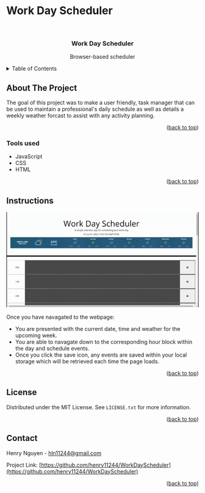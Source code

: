 # Work Day Scheduler

<div id="top"></div>

<br />
<div align="center">


<h3 align="center">Work Day Scheduler</h3>

  <p align="center">
    Browser-based scheduler
    <br />
  </p>
</div>

<details>
  <summary>Table of Contents</summary>
  <ol>
    <li>
      <a href="#about-the-project">About The Project</a>
      <ul>
        <li><a href="#tools-used">Tools used</a></li>
      </ul>
    </li>
    <li>
      <a href="#instructions">Instructions</a>
        </li>
    <li><a href="#license">License</a></li>
    <li><a href="#contact">Contact</a></li>
  </ol>
</details>

## About The Project

The goal of this project was to make a user friendly, task manager that can be used to maintain a professional's daily schedule as well as details a weekly weather forcast to assist with any activity planning.  

<p align="right">(<a href="#top">back to top</a>)</p>

### Tools used

* JavaScript
* CSS
* HTML

<p align="right">(<a href="#top">back to top</a>)</p>

## Instructions

![Alt Text](assets/WorkDayScheduler.gif)


Once you have navagated to the webpage: 

- You are presented with the current date, time and weather for the upcoming week.
- You are able to navagate down to the corresponding hour block within the day and schedule events.   
- Once you click the save icon, any events are saved within your local storage which will be retrieved each time the page loads.



<p align="right">(<a href="#top">back to top</a>)</p>

## License

Distributed under the MIT License. See `LICENSE.txt` for more information.

<p align="right">(<a href="#top">back to top</a>)</p>

## Contact

Henry Nguyen -  hln11244@gmail.com

Project Link: [https://github.com/henry11244/WorkDayScheduler](https://github.com/henry11244/WorkDayScheduler)

<p align="right">(<a href="#top">back to top</a>)</p>

[linkedin-url]: https://www.linkedin.com/in/henry11244/
